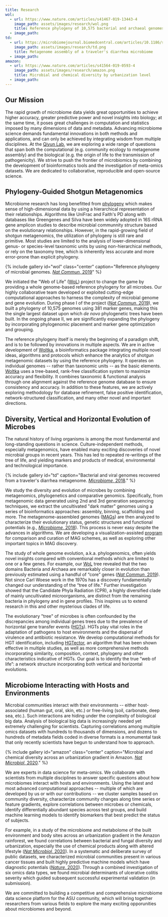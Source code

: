 ```yaml
---
title: Research
wol:
  - url: https://www.nature.com/articles/s41467-019-13443-4
    image_path: assets/images/research/wol.png
    title: Reference phylogeny of 10,575 bacterial and archaeal genomes
  - image_path:
td:
  - url: https://microbiomejournal.biomedcentral.com/articles/10.1186/s40168-018-0579-0
    image_path: assets/images/research/td.png
    title: Metagenome assembly of a traveler's diarrhea microbiome
  - image_path:
amazon:
  - url: https://www.nature.com/articles/s41564-019-0593-4
    image_path: assets/images/research/amazon.png
    title: Microbial and chemical diversity by urbanization level
  - image_path:
---
```


## Our Mission

The rapid growth of microbiome data yields great opportunities to achieve higher accuracy, greater predictive power and novel insights into biology; at the same time, it poses great challenges in computation and statistics imposed by many dimensions of data and metadata. Advancing microbiome science demands fundamental innovations in both methods and applications, and can only be achieved by integrating wisdom from multiple disciplines. At the [Qiyun Lab](https://qiyunlab.github.io/), we are exploring a wide range of questions that span both the computational (e.g. community ecology to metagenome assembly) and the biological (e.g. the origin of life to the transmission of pathogenicity). We strive to push the frontier of microbiomics by combining the development of bioinformatics tools and the investigation of meta-omics datasets. We are dedicated to collaborative, reproducible and open-source science.


## Phylogeny-Guided Shotgun Metagenomics

Microbiome research has long benefitted from [phylogeny](https://en.wikipedia.org/wiki/Phylogenetic_tree) which makes sense of high-dimensional data by using a hierarchical representation of their relationships. Algorithms like UniFrac and Faith's PD along with databases like Greengenes and Silva have been widely adopted in 16S rRNA gene amplicon studies to describe microbial communnity structure based on the evolutionary relationships. However, in the rapid-growing field of shotgun metagenomics, the utilization of phylogeny is still rare and primitive. Most studies are limited to the analysis of lower-dimensional genus- or species-level taxonomic units by using non-hierarchical methods, or rely on the taxonomy tree, which is inherently less accurate and more error-prone than explicit phylogeny.

{% include gallery id="wol" class="center" caption="Reference phylogeny of microbial genomes. [_Nat Commun_, 2019](https://www.nature.com/articles/s41467-019-13443-4)" %}

We initiated the "Web of Life" ([WoL](https://biocore.github.io/wol/)) project to change the game by providing a whole genome-based reference phylogeny for all microbes. Our highly collaborative team developed or exploited cutting-edge computational approaches to harness the complexity of microbial genome and gene evolution. During phase I of the project ([_Nat Commun_, 2019](https://www.nature.com/articles/s41467-019-13443-4)), we built a phylogeny of 10,575 genomes using 381 marker genes, making this the single largest dataset upon which _de novo_ phylogenetic trees have been built. In the ongoing phase II, we are significantly expanding the phylogeny by incorporating phylogenomic placement and marker gene optimization and grouping.

The reference phylogeny itself is merely the beginning of a paradigm shift, and is to be followed by innovations in multiple aspects. We are in active development of [Woltka](https://github.com/qiyunzhu/woltka), a bioinformatics package integrating multiple novel ideas, algorithms and protocols which enhance the analytics of shotgun metagenomic datasets by using the reference phylogeny. It operates on individual genomes -- rather than taxonomic units -- as the basic elements. [Woltka](https://github.com/qiyunzhu/woltka) uses a tree-based, rank-free classification system to maximize accuracy and flexibility. It combines taxonomic & functional analysis through one alignment against the reference genome database to ensure consistency and accuracy. In addition to these features, we are actively exploring methodology for database refinement, false positive identification, network-structured classification, and many other novel and important directions.


## Diversity, Vertical and Horizontal Evolution of Microbes

The natural history of living organisms is among the most fundamental and long-standing questions in science. Culture-independent methods, especially metagenomics, have enabled many exciting discoveries of novel microbial groups in recent years. This has led to repeated re-writings of the tree of life, and yielding markers and products of medical, environmental and technological importance.

{% include gallery id="td" caption="Bacterial and viral genomes recovered from a traveler's diarrhea metagenome. [_Microbiome_, 2018](https://microbiomejournal.biomedcentral.com/articles/10.1186/s40168-018-0579-0)." %}

We study the diversity and evolution of microbes by combining metagenomics, phylogenetics and comparative genomics. Specifically, from metagenomic data generated using 2nd and 3rd generation sequencing techniques, we extract the uncultivated "dark matter" genomes using a series of bioinformatics approaches: assembly, binning, scaffolding and more. The metagenome-assembled genomes ([MAGs](https://www.nature.com/articles/nbt.3893)) are then analyzed to characterize their evolutionary status, genetic structures and functional potentials (e.g., [_Microbiome_, 2018](https://microbiomejournal.biomedcentral.com/articles/10.1186/s40168-018-0579-0)). This process is never easy despite the advances in algorithms. We are developing a visualization-assisted [program](https://qiyunzhu.github.io/binarena/demo.html) for comparison and curation of MAG schemes, as well as exploring other important topics in MAG discovery.

The study of whole genome evolution, a.k.a. phylogenomics, often yields novel insights compared with conventional methods which are limited to one or a few genes. For example, our [WoL](https://biocore.github.io/wol/) tree revealed that the two domains Bacteria and Archaea are remarkably closer in evolution than previously estimated using a handful of “core” genes ([_Nat Commun_, 2019](https://www.nature.com/articles/s41467-019-13443-4)). Not since Carl Woese work in the 1970s has a discovery fundamentally changed our understanding of the “tree of life." Further investigation showed that the Candidate Phyla Radiation (CPR), a highly diversified clade of mainly uncultivated microorganisms, are distinct from the remaining bacteria in phylogeny and in gene profiles. This inspires us to extend research in this and other mysterious clades of life.

The evolutionary "tree" of microbes is often confounded by the discrepancies among individual genes trees due to the prevalence of horizontal gene transfer events ([HGTs](https://en.wikipedia.org/wiki/Horizontal_gene_transfer)). HGTs play vital roles in the adaptation of pathogens to host environments and the dispersal of virulence and antibiotic resistance. We develop computational methods for HGT identification, including [HGTector](https://github.com/DittmarLab/HGTector), an algorithm that has been shown effective in multiple studies, as well as more comprehensive methods incorporating similarity, composition, context, phylogeny and other characteristics indicative of HGTs. Our goal is to identify the true “web of life”: a network structure incorporating both vertical and horizontal evolutions.


## Microbiome Interacting with Hosts and Environments

Microbial communities interact with their environments -- either host-associated (human gut, oral, skin, etc.) or free-living (soil, carbonate, deep sea, etc.). Such interactions are hiding under the complexity of biological big data. Analysis of biological big data is increasingly needed yet extremely challenging for scientists. Capturing correlations among multiple omics datasets with hundreds to thousands of dimensions, and dozens to hundreds of metadata fields coded in diverse formats is a monumental task that only recently scientists have begun to understand how to approach.

{% include gallery id="amazon" class="center" caption="Microbial and chemical diversity across an urbanization gradient in Amazon. [_Nat Microbiol_, 2020](https://www.nature.com/articles/s41564-019-0593-4)." %}

We are experts in data science for meta-omics. We collaborate with scientists from multiple disciplines to answer specific questions about how microbiomes interact with hosts and environments. Using the latest and most advanced computational approaches -- multiple of which are developed by us or with our contributions -- we cluster samples based on community diversity, characterize community changes along time series or feature gradients, explore correlations between microbes or  chemicals, identify differentially abundant species across test groups, and build machine learning models to identify biomarkers that best predict the status of subjects.

For example, in a study of the microbiome and metabolome of the built environment and body sites across an urbanization gradient in the Amazon rainforest, we found correlations between bacterial and fungal diversity and urbanization, especially the use of chemical products along with altered lifestyle ([_Nat Microbiol_, 2020](https://www.nature.com/articles/s41564-019-0593-4)). In a systematic and deliberate survey of public datasets, we characterized microbial communities present in various cancer tissues and built highly predictive machine models which have diagnostic potentials ([_Nature_, 2020](https://www.nature.com/articles/s41586-020-2095-1)). Through a combined investigation of six omics data types, we found microbial determinants of ulcerative colitis severity which guided subsequent successful experimental validation (in submission).

We are committed to building a competitive and comprehensive microbiome data science platform for the ASU community, which will bring together researchers from various fields to explore the many exciting opporunities about microbiomes and beyond.
